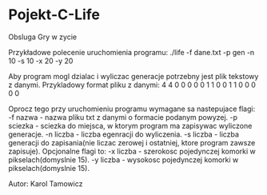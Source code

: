 Pojekt-C-Life
=============
  Obsluga Gry w zycie
  
  Przykładowe polecenie uruchomienia programu:
  ./life -f dane.txt -p gen -n 10 -s 10 -x 20 -y 20
  
  Aby program mogl dzialac i wyliczac generacje potrzebny jest plik tekstowy z danymi.
Przykladowy format pliku z danymi:
4 4
0 0 0 0
0 1 1 0
0 1 1 0
0 0 0 0

Oprocz tego przy uruchomieniu programu wymagane sa nastepujace flagi:
  -f nazwa  - nazwa pliku txt z danymi o formacie podanym powyzej.
  -p sciezka  - sciezka do miejsca, w ktorym program ma zapisywac wyliczone generacje.
  -n liczba -  liczba egenracji do wyliczenia.
  -s liczba - liczba generacji do zapisania(nie liczac zerowej i ostatniej, ktore program zawsze zapisuje).
Opcjonalne flagi to:
  -x liczba - szerokosc pojedynczej komorki w pikselach(domyslnie 15).
  -y liczba - wysokosc pojedynczej komorki w pikselach(domyslnie 15).
  
  Autor:
  Karol Tamowicz
